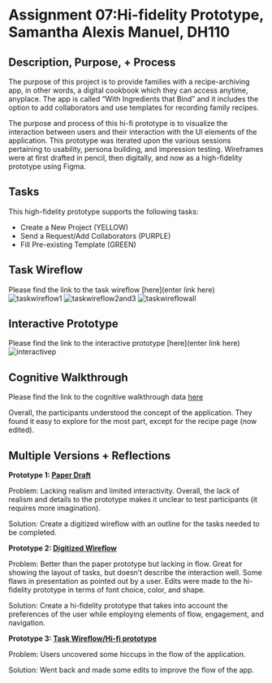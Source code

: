 # Assignment 07:Hi-fidelity Prototype, Samantha Alexis Manuel, DH110

## Description, Purpose, + Process

The purpose of this project is to provide families with a recipe-archiving app, in other words, a digital cookbook which they can access anytime, anyplace. The app is called “With Ingredients that Bind” and it includes the option to add collaborators and use templates for recording family recipes.

The purpose and process of this hi-fi prototype is to visualize the interaction between users and their interaction with the UI elements of the application. This prototype was iterated upon the various sessions pertaining to usability, persona building, and impression testing. Wireframes were at first drafted in pencil, then digitally, and now as a high-fidelity prototype using Figma. 

## Tasks

This high-fidelity prototype supports the following tasks:

* Create a New Project (YELLOW)
* Send a Request/Add Collaborators (PURPLE)
* Fill Pre-existing Template (GREEN)

## Task Wireflow

Please find the link to the task wireflow [here](enter link here)
![taskwireflow1]()
![taskwireflow2and3]()
![taskwireflowall]()

## Interactive Prototype

Please find the link to the interactive prototype [here](enter link here)
![interactivep]()

## Cognitive Walkthrough

Please find the link to the cognitive walkthrough data [here](https://docs.google.com/spreadsheets/d/1vCCjvBFeQ8LAnE0Frwl_nm-5mL2_8AjFPtA5njoTS30/edit?usp=sharing)

Overall, the participants understood the concept of the application. They found it easy to explore for the most part, except for the recipe page (now edited). 

## Multiple Versions + Reflections

**Prototype 1: [Paper Draft]()**

Problem: Lacking realism and limited interactivity. Overall, the lack of realism and details to the prototype makes it unclear to test participants (it requires more imagination). 

Solution: Create a digitized wireflow with an outline for the tasks needed to be completed. 

**Prototype 2: [Digitized Wireflow]()**

Problem: Better than the paper prototype but lacking in flow. Great for showing the layout of tasks, but doesn’t describe the interaction well. Some flaws in presentation as pointed out by a user. Edits were made to the hi-fidelity prototype in terms of font choice, color, and shape. 

Solution: Create a hi-fidelity prototype that takes into account the preferences of the user while employing elements of flow, engagement, and navigation.

**Prototype 3: [Task Wireflow/Hi-fi prototype]()**

Problem: Users uncovered some hiccups in the flow of the application. 

Solution: Went back and made some edits to improve the flow of the app. 
